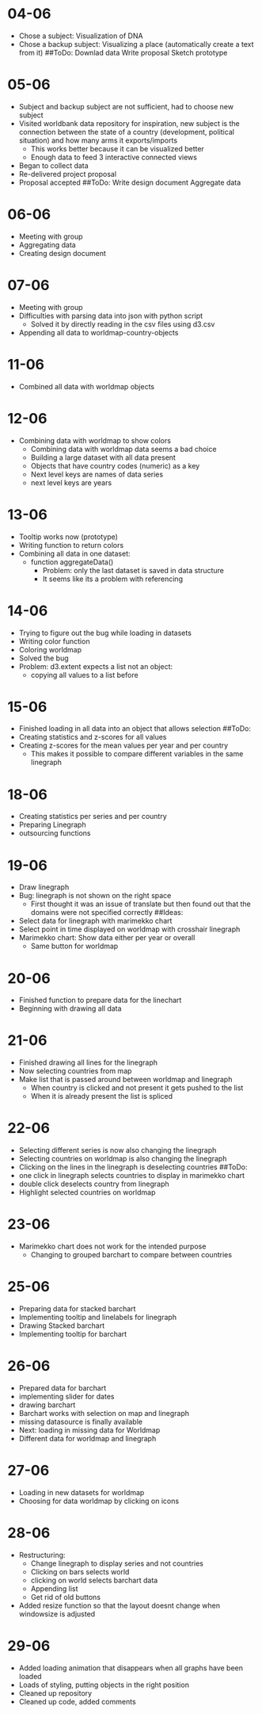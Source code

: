 # 04-06
- Chose a subject: Visualization of DNA
- Chose a backup subject: Visualizing a place (automatically create a text from it)
##ToDo:
Downlad data
Write proposal
Sketch prototype

# 05-06
- Subject and backup subject are not sufficient, had to choose new subject
- Visited worldbank data repository for inspiration, new subject is the connection between the state of a country (development, political situation) and how many arms it exports/imports
  - This works better because it can be visualized better
  - Enough data to feed 3 interactive connected views
- Began to collect data
- Re-delivered project proposal
- Proposal accepted
##ToDo:
Write design document
Aggregate data

# 06-06
- Meeting with group
- Aggregating data
- Creating design document

# 07-06
- Meeting with group
- Difficulties with parsing data into json with python script
  - Solved it by directly reading in the csv files using d3.csv
- Appending all data to worldmap-country-objects

# 11-06
- Combined all data with worldmap objects

# 12-06
- Combining data with worldmap to show colors
  - Combining data with worldmap data seems a bad choice
  - Building a large dataset with all data present
  - Objects that have country codes (numeric) as a key
  - Next level keys are names of data series
  - next level keys are years

# 13-06
- Tooltip works now (prototype)
- Writing function to return colors
- Combining all data in one dataset:
  - function aggregateData()
    - Problem: only the last dataset is saved in data structure
    - It seems like its a problem with referencing

# 14-06
- Trying to figure out the bug while loading in datasets
- Writing color function
- Coloring worldmap
- Solved the bug
- Problem: d3.extent expects a list not an object:
  - copying all values to a list before


# 15-06
- Finished loading in all data into an object that allows selection
##ToDo:
- Creating statistics and z-scores for all values
- Creating z-scores for the mean values per year and per country
  - This makes it possible to compare different variables in the same linegraph

# 18-06
- Creating statistics per series and per country
- Preparing Linegraph
- outsourcing functions

# 19-06
- Draw linegraph
- Bug: linegraph is not shown on the right space
  - First thought it was an issue of translate but then found out that the domains
    were not specified correctly
##Ideas:
- Select data for linegraph with marimekko chart
- Select point in time displayed on worldmap with crosshair linegraph
- Marimekko chart: Show data either per year or overall
  - Same button for worldmap

# 20-06
- Finished function to prepare data for the linechart
- Beginning with drawing all data

# 21-06
- Finished drawing all lines for the linegraph
- Now selecting countries from map
- Make list that is passed around between worldmap and linegraph
  - When country is clicked and not present it gets pushed to the list
  - When it is already present the list is spliced

# 22-06
- Selecting different series is now also changing the linegraph
- Selecting countries on worldmap is also changing the linegraph
- Clicking on the lines in the linegraph is deselecting countries
##ToDo:
- one click in linegraph selects countries to display in marimekko chart
- double click deselects country from linegraph
- Highlight selected countries on worldmap

# 23-06
- Marimekko chart does not work for the intended purpose
  - Changing to grouped barchart to compare between countries

# 25-06
- Preparing data for stacked barchart
- Implementing tooltip and linelabels for linegraph
- Drawing Stacked barchart
- Implementing tooltip for barchart

# 26-06
- Prepared data for barchart
- implementing slider for dates
- drawing barchart
- Barchart works with selection on map and linegraph
- missing datasource is finally available
- Next: loading in missing data for Worldmap
- Different data for worldmap and linegraph

# 27-06
- Loading in new datasets for worldmap
- Choosing for data worldmap by clicking on icons

# 28-06
- Restructuring:
  - Change linegraph to display series and not countries
  - Clicking on bars selects world
  - clicking on world selects barchart data
  - Appending list
  - Get rid of old buttons
- Added resize function so that the layout doesnt change when windowsize is adjusted

# 29-06
- Added loading animation that disappears when all graphs have been loaded
- Loads of styling, putting objects in the right position
- Cleaned up repository
- Cleaned up code, added comments
